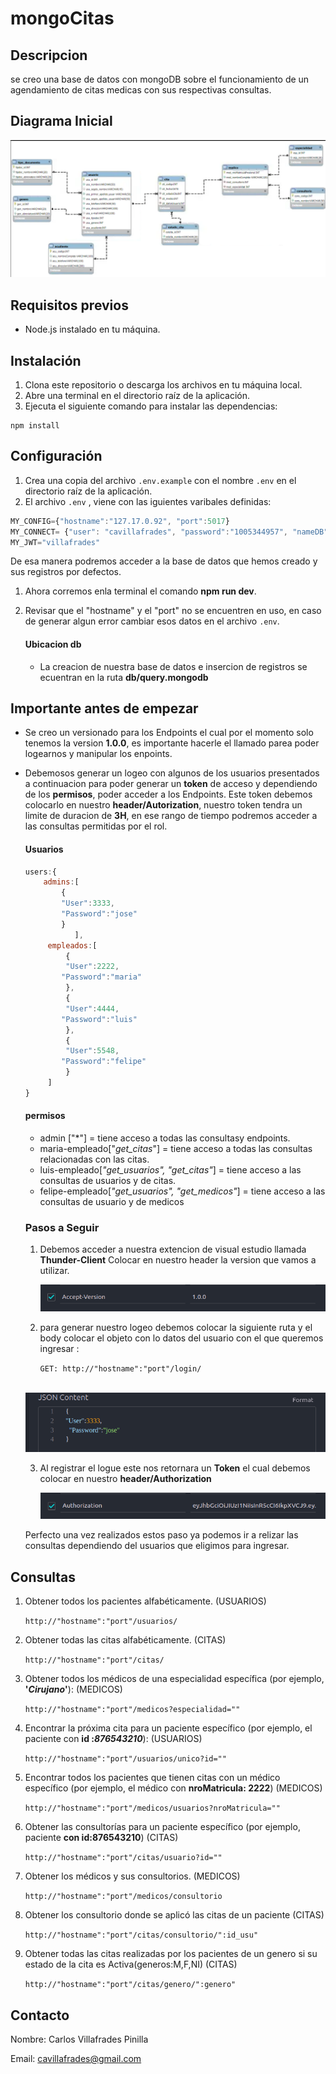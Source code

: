 # mongoCitas

## Descripcion

se creo una base de datos con mongoDB sobre el funcionamiento de un agendamiento de citas medicas con sus respectivas consultas. 

## Diagrama Inicial


 ![zoo](./assets/Screenshot%20from%202023-08-28%2022-30-07.png)


## Requisitos previos

- Node.js instalado en tu máquina.

## Instalación

1. Clona este repositorio o descarga los archivos en tu máquina local.
2. Abre una terminal en el directorio raíz de la aplicación.
3. Ejecuta el siguiente comando para instalar las dependencias:

```
npm install
```



## Configuración

1. Crea una copia del archivo `.env.example` con el nombre `.env` en el directorio raíz de la aplicación.
2. El archivo `.env` , viene con las iguientes varibales definidas:

```javascript
MY_CONFIG={"hostname":"127.17.0.92", "port":5017}
MY_CONNECT= {"user": "cavillafrades", "password":"1005344957", "nameDB": "db_citas_campus"}
MY_JWT="villafrades"
```



De esa manera podremos acceder a la base de datos que hemos creado y sus registros por defectos.

1. Ahora corremos enla terminal el comando **npm run dev**.

2. Revisar que el "hostname" y el "port" no se encuentren en uso, en caso de generar algun error cambiar esos datos en el archivo `.env`.

   #### Ubicacion db

   - La creacion de nuestra base de datos e insercion de registros se ecuentran en la ruta **db/query.mongodb**

##  Importante antes de empezar

- Se creo un versionado para los Endpoints el cual por el momento solo tenemos la version **1.0.0**, es importante hacerle el llamado parea poder logearnos y manipular los enpoints.

- Debemosos generar un logeo con algunos de los usuarios presentados a continuacion para poder generar un **token** de acceso y dependiendo de los **permisos**, poder acceder a los Endpoints. Este token debemos colocarlo en nuestro **header/Autorization**, nuestro token tendra un limite de duracion de **3H**, en ese rango de tiempo podremos acceder a las consultas permitidas por el rol.

    #### Usuarios

    ```javascript
    users:{
        admins:[
            {
         	"User":3333,
      		"Password":"jose"
            }
               ],
         empleados:[
             {
             "User":2222,
      		"Password":"maria"
             },
             {
             "User":4444,
      		"Password":"luis"
             },
             {
             "User":5548,
      		"Password":"felipe"
             }
         ]
    }
    ```

    

    #### permisos

    - admin ["*"] = tiene acceso a todas las consultasy endpoints.
    - maria-empleado["*get_citas*"] = tiene acceso a todas las consultas relacionadas con las citas.
    - luis-empleado[*"get_usuarios", "get_citas"*] = tiene acceso a las consultas de usuarios y de citas.
    - felipe-empleado[*"get_usuarios", "get_medicos"*] = tiene acceso a las consultas de usuario y de medicos

    ### Pasos a Seguir

    1. Debemos acceder a nuestra extencion de visual estudio llamada **Thunder-Client**  Colocar en nuestro header la version que vamos a utilizar.

       ![zoo](./assets/accept_version.png)

    2. para generar nuestro logeo debemos colocar la siguiente ruta y el body colocar el objeto con lo datos del usuario con el que queremos ingresar :

       `GET: http://"hostname":"port"/login/`

    ​		![zoo](./assets/bodyLogin.png)

    3. Al registrar el logue este nos retornara un **Token** el cual debemos colocar en nuestro **header/Authorization**

       ![zoo](./assets/Token.png)

    Perfecto una vez realizados estos paso ya podemos ir a relizar las consultas dependiendo del usuarios que eligimos para ingresar.

## Consultas

1. Obtener todos los pacientes alfabéticamente. (USUARIOS)

   `http://"hostname":"port"/usuarios/`

2. Obtener todas las citas alfabéticamente. (CITAS)

   `http://"hostname":"port"/citas/`

3. Obtener todos los médicos de una especialidad específica (por ejemplo, **'*Cirujano*'**): (MEDICOS)

   `http://"hostname":"port"/medicos?especialidad=""`

4. Encontrar la próxima cita para un paciente específico (por ejemplo, el paciente con **id :*876543210***): (USUARIOS)

   `http://"hostname":"port"/usuarios/unico?id=""`

5. Encontrar todos los pacientes que tienen citas con un médico específico (por ejemplo, el médico con **nroMatricula: 2222**) (MEDICOS)

   `http://"hostname":"port"/medicos/usuarios?nroMatricula=""`

6. Obtener las consultorías para un paciente específico (por ejemplo, paciente **con id:876543210**) (CITAS)

   `http://"hostname":"port"/citas/usuario?id=""`

8. Obtener los médicos y sus consultorios. (MEDICOS)

   `http://"hostname":"port"/medicos/consultorio`

10. Obtener los consultorio donde se aplicó las citas de un paciente (CITAS)

    `http://"hostname":"port"/citas/consultorio/":id_usu"`

11. Obtener todas las citas realizadas por los pacientes de un genero si su estado de la cita es Activa(generos:M,F,NI) (CITAS)

    `http://"hostname":"port"/citas/genero/":genero"`



## Contacto

Nombre: Carlos Villafrades Pinilla

Email: [cavillafrades@gmail.com](mailto:cavillafrades@gmail.com)